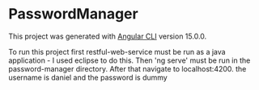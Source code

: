 # PasswordManager

This project was generated with [Angular CLI](https://github.com/angular/angular-cli) version 15.0.0.

To run this project first restful-web-service must be run as a java application - I used eclipse to do this. Then 'ng serve' must be run in the password-manager directory. After that navigate to localhost:4200. the username is daniel and the password is dummy